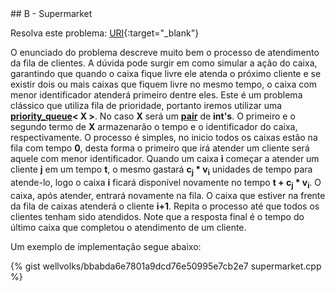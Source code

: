  <div id="supermarket">
 
 </div>
## B - Supermarket

Resolva este problema:
[URI][uri-2065]{:target="_blank"}

O enunciado do problema descreve muito bem o processo de atendimento da fila de clientes. A dúvida pode surgir em como simular a ação do caixa, garantindo que quando o caixa fique livre ele atenda o próximo cliente e se existir dois ou mais caixas que fiquem livre no mesmo tempo, o caixa com menor identificador atenderá primeiro dentre eles. Este é um problema clássico que utiliza fila de prioridade, portanto iremos utilizar uma <a href="http://www.cplusplus.com/reference/queue/priority_queue/"><b>priority_queue</b></a><b>< X ></b>. No caso <b>X</b> será um <a href="http://www.cplusplus.com/reference/utility/pair/"><b>pair</b></a> de <b>int's</b>. O primeiro e o segundo termo de <b>X</b> armazenarão o tempo e o identificador do caixa, respectivamente. O processo é simples, no inicio todos os caixas estão na fila com tempo <b>0</b>, desta forma o primeiro que irá atender um cliente será aquele com menor identificador. Quando um caixa <b>i</b> começar a atender um  cliente <b>j</b> em um tempo <b>t</b>, o mesmo gastará <b>c<sub>j</sub> * v<sub>i</sub></b> unidades de tempo para atende-lo, logo o caixa <b>i</b> ficará disponível novamente no tempo <b>t + <b>c<sub>j</sub> * v<sub>i</sub></b></b>. O caixa, após atender, entrará novamente na fila. O caixa que estiver na frente da fila de caixas atenderá o cliente <b>i+1</b>. Repita o processo até que todos os clientes tenham sido atendidos. Note que a resposta final é o tempo do último caixa que completou o atendimento de um cliente.

Um exemplo de implementação segue abaixo:

{% gist wellvolks/bbabda6e7801a9dcd76e50995e7cb2e7 supermarket.cpp %}

[uri-2065]:		https://www.urionlinejudge.com.br/judge/pt/problems/view/2065
